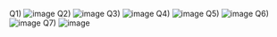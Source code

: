 Q1) ![image](https://github.com/RaoGhulam/pffall23/assets/142868044/49ac584e-0442-4cbb-b7c6-9dc3ab60a571)
Q2) ![image](https://github.com/RaoGhulam/pffall23/assets/142868044/18d60d13-42f6-40c8-b80e-d38f99d3c153)
Q3) ![image](https://github.com/RaoGhulam/pffall23/assets/142868044/e25f52ee-5816-4e75-b668-867ce7ac584d)
Q4) ![image](https://github.com/RaoGhulam/pffall23/assets/142868044/2d1ba7f9-d0ea-4e7a-aa9e-a350eb0fa9bb)
Q5) ![image](https://github.com/RaoGhulam/pffall23/assets/142868044/29b44182-7f2f-4602-9ace-1bfd554574d5)
Q6) ![image](https://github.com/RaoGhulam/pffall23/assets/142868044/6744eb1f-5043-4c3a-b761-11490e2cd627)
Q7) ![image](https://github.com/RaoGhulam/pffall23/assets/142868044/6e645b04-b7d9-4fd1-9a36-9226ade23747)
